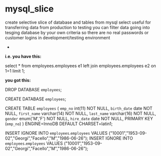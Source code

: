 mysql_slice
=

create selective slice of database and tables from mysql select
useful for transferring data from production to testing
you can filter data going into tesging database by your own criteria
so there are no real passwords or customer logins in development/testing environment

-
**i.e. you have this:**

select * from employees.employees e1 left join employees.employees e2 on 1=1 limit 1;


**you got this:**


DROP DATABASE `employees`;

CREATE DATABASE  `employees`;

CREATE TABLE `employees` (
  `emp_no` int(11) NOT NULL,
  `birth_date` date NOT NULL,
  `first_name` varchar(14) NOT NULL,
  `last_name` varchar(16) NOT NULL,
  `gender` enum('M','F') NOT NULL,
  `hire_date` date NOT NULL,
  PRIMARY KEY (`emp_no`)
) ENGINE=InnoDB DEFAULT CHARSET=latin1;

INSERT IGNORE INTO `employees`.`employees` VALUES
("10001","1953-09-02","Georgi","Facello","M","1986-06-26");
INSERT IGNORE INTO `employees`.`employees` VALUES
("10001","1953-09-02","Georgi","Facello","M","1986-06-26");
